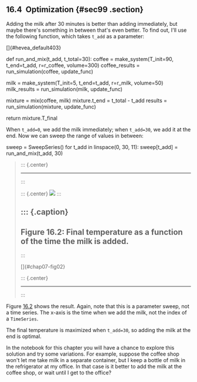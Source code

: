 ﻿16.4  Optimization {#sec99 .section}
------------------

Adding the milk after 30 minutes is better than adding immediately, but
maybe there's something in between that's even better. To find out, I'll
use the following function, which takes `t_add` as a parameter:

[]{#hevea_default403}

def run\_and\_mix(t\_add, t\_total=30): coffee =
make\_system(T\_init=90, t\_end=t\_add, r=r\_coffee, volume=300)
coffee\_results = run\_simulation(coffee, update\_func)

milk = make\_system(T\_init=5, t\_end=t\_add, r=r\_milk, volume=50)
milk\_results = run\_simulation(milk, update\_func)

mixture = mix(coffee, milk) mixture.t\_end = t\_total - t\_add results =
run\_simulation(mixture, update\_func)

return mixture.T\_final

When `t_add=0`, we add the milk immediately; when `t_add=30`, we add it
at the end. Now we can sweep the range of values in between:

sweep = SweepSeries() for t\_add in linspace(0, 30, 11): sweep\[t\_add\]
= run\_and\_mix(t\_add, 30)

> ::: {.center}
>
> ------------------------------------------------------------------------
> :::
>
> ::: {.center}
> ![](ModSimPy024.png)
> :::
>
> ::: {.caption}
>   -----------------------------------------------------------------------------
>   Figure 16.2: Final temperature as a function of the time the milk is added.
>   -----------------------------------------------------------------------------
> :::
>
> []{#chap07-fig02}
>
> ::: {.center}
>
> ------------------------------------------------------------------------
> :::

Figure [16.2](#chap07-fig02) shows the result. Again, note that this is
a parameter sweep, not a time series. The x-axis is the time when we add
the milk, not the index of a `TimeSeries`.

The final temperature is maximized when `t_add=30`, so adding the milk
at the end is optimal.

In the notebook for this chapter you will have a chance to explore this
solution and try some variations. For example, suppose the coffee shop
won't let me take milk in a separate container, but I keep a bottle of
milk in the refrigerator at my office. In that case is it better to add
the milk at the coffee shop, or wait until I get to the office?

